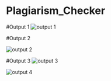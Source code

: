 # Plagiarism_Checker
#Output 1
![output 1](https://github.com/Rashmiar4/Plagiarism_Checker/assets/132745154/6a5fd563-145a-42bf-a11e-8110da7cfe96)


#Output 2

![output 2](https://github.com/Rashmiar4/Plagiarism_Checker/assets/132745154/cf386b72-8ae5-4d5b-aefb-7a26b9494b77)


#Output 3
![output 3](https://github.com/Rashmiar4/Plagiarism_Checker/assets/132745154/9a2a3c7a-db6b-4b60-9c3d-424c44664493)



![output 4](https://github.com/Rashmiar4/Plagiarism_Checker/assets/132745154/05a87d77-54e9-460c-833b-4c3f9e2e18d1)

